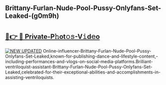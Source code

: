 ## Brittany-Furlan-Nude-Pool-Pussy-Onlyfans-Set-Leaked-(g0m9h)


# <h2><a href="https://mediaupload.pro?-19M">🔗👉 🔴 Private-P𝚑ot𝚘𝚜-V𝚒d𝚎o</a></h2>

[![NEW UPDATED](https://i.imgur.com/0qMVB7G.gif)](https://mediaupload.pro?-19M)
Online-influencer-Brittany-Furlan-Nude-Pool-Pussy-Onlyfans-Set-Leaked,known-for-publishing-dance-and-lifestyle-content,-including-performances-and-vlogs-on-social-media-platforms.Brilliant-ventriloquist-assistant-Brittany-Furlan-Nude-Pool-Pussy-Onlyfans-Set-Leaked,celebrated-for-their-exceptional-abilities-and-accomplishments-in-assisting-ventriloquists.  